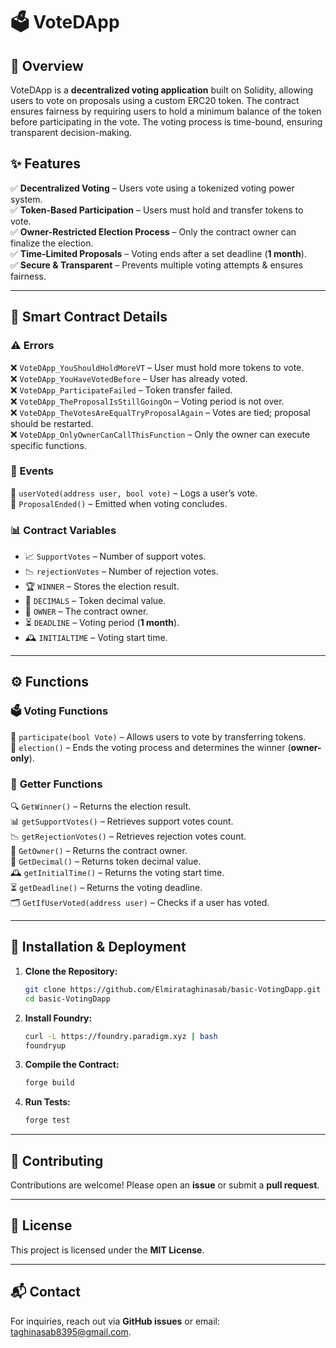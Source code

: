 # 🗳 VoteDApp

## 🌟 Overview
VoteDApp is a **decentralized voting application** built on Solidity, allowing users to vote on proposals using a custom ERC20 token. The contract ensures fairness by requiring users to hold a minimum balance of the token before participating in the vote. The voting process is time-bound, ensuring transparent decision-making.

## ✨ Features
✅ **Decentralized Voting** – Users vote using a tokenized voting power system.  
✅ **Token-Based Participation** – Users must hold and transfer tokens to vote.  
✅ **Owner-Restricted Election Process** – Only the contract owner can finalize the election.  
✅ **Time-Limited Proposals** – Voting ends after a set deadline (**1 month**).  
✅ **Secure & Transparent** – Prevents multiple voting attempts & ensures fairness.  

---
## 📜 Smart Contract Details

### ⚠️ Errors
❌ `VoteDApp_YouShouldHoldMoreVT` – User must hold more tokens to vote.  
❌ `VoteDApp_YouHaveVotedBefore` – User has already voted.  
❌ `VoteDApp_ParticipateFailed` – Token transfer failed.  
❌ `VoteDApp_TheProposalIsStillGoingOn` – Voting period is not over.  
❌ `VoteDApp_TheVotesAreEqualTryProposalAgain` – Votes are tied; proposal should be restarted.  
❌ `VoteDApp_OnlyOwnerCanCallThisFunction` – Only the owner can execute specific functions.  

### 📢 Events
📌 `userVoted(address user, bool vote)` – Logs a user’s vote.  
📌 `ProposalEnded()` – Emitted when voting concludes.  

### 📊 Contract Variables
- 📈 `SupportVotes` – Number of support votes.  
- 📉 `rejectionVotes` – Number of rejection votes.  
- 🏆 `WINNER` – Stores the election result.  
- 🔢 `DECIMALS` – Token decimal value.  
- 👑 `OWNER` – The contract owner.  
- ⏳ `DEADLINE` – Voting period (**1 month**).  
- 🕰 `INITIALTIME` – Voting start time.  

---
## ⚙️ Functions
### 🗳 **Voting Functions**
🔹 `participate(bool Vote)` – Allows users to vote by transferring tokens.  
🔹 `election()` – Ends the voting process and determines the winner (**owner-only**).  

### 📡 **Getter Functions**
🔍 `GetWinner()` – Returns the election result.  
📊 `getSupportVotes()` – Retrieves support votes count.  
📉 `getRejectionVotes()` – Retrieves rejection votes count.  
👑 `GetOwner()` – Returns the contract owner.  
🔢 `GetDecimal()` – Returns token decimal value.  
🕰 `getInitialTime()` – Returns the voting start time.  
⏳ `getDeadline()` – Returns the voting deadline.  
🗂 `GetIfUserVoted(address user)` – Checks if a user has voted.  

---
## 🚀 Installation & Deployment
1. **Clone the Repository:**  
   ```sh
   git clone https://github.com/Elmirataghinasab/basic-VotingDapp.git
   cd basic-VotingDapp
   ```
2. **Install Foundry:**  
   ```sh
   curl -L https://foundry.paradigm.xyz | bash
   foundryup
   ```
3. **Compile the Contract:**  
   ```sh
   forge build
   ```
4. **Run Tests:**  
   ```sh
   forge test
   ```

---
## 🤝 Contributing
Contributions are welcome! Please open an **issue** or submit a **pull request**.

---
## 📜 License
This project is licensed under the **MIT License**.

---
## 📬 Contact
For inquiries, reach out via **GitHub issues** or email: [taghinasab8395@gmail.com](mailto:taghinasab8395@gmail.com).

